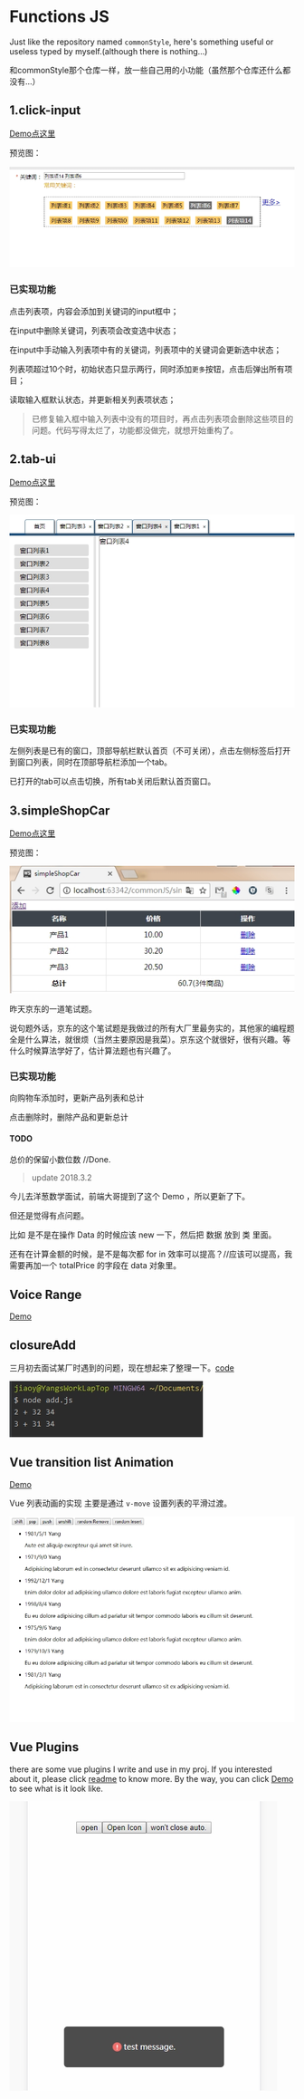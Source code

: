 # Functions JS

Just like the repository named `commonStyle`, here's something useful or useless typed by myself.(although there is nothing...)

和commonStyle那个仓库一样，放一些自己用的小功能（虽然那个仓库还什么都没有...）

## 1.click-input

[Demo点这里](https://life1st.github.io/Functions/click-input/index.html)

预览图：

![](./click-input/imgs/2017-8-31_22-17-23.jpg)

### 已实现功能

点击列表项，内容会添加到关键词的input框中；

在input中删除关键词，列表项会改变选中状态；

在input中手动输入列表项中有的关键词，列表项中的关键词会更新选中状态；

列表项超过10个时，初始状态只显示两行，同时添加`更多`按钮，点击后弹出所有项目；

读取输入框默认状态，并更新相关列表项状态；

>已修复输入框中输入列表中没有的项目时，再点击列表项会删除这些项目的问题。代码写得太烂了，功能都没做完，就想开始重构了。

## 2.tab-ui

[Demo点这里](https://life1st.github.io/Functions/tab-ui/index.html)

预览图：

![](./tab-ui/imgs/2017-9-1_15-14-3.jpg)

### 已实现功能

左侧列表是已有的窗口，顶部导航栏默认首页（不可关闭），点击左侧标签后打开到窗口列表，同时在顶部导航栏添加一个tab。

已打开的tab可以点击切换，所有tab关闭后默认首页窗口。

## 3.simpleShopCar

[Demo点这里](https://life1st.github.io/Functions/simpleShopCar/index.html)

预览图：

![](./simpleShopCar/imgs/2017-9-9_14-50-53.jpg)

昨天京东的一道笔试题。

说句题外话，京东的这个笔试题是我做过的所有大厂里最务实的，其他家的编程题全是什么算法，就很烦（当然主要原因是我菜）。京东这个就很好，很有兴趣。等什么时候算法学好了，估计算法题也有兴趣了。

### 已实现功能

向购物车添加时，更新产品列表和总计

点击删除时，删除产品和更新总计

#### TODO

总价的保留小数位数 //Done.

> update 2018.3.2

今儿去洋葱数学面试，前端大哥提到了这个 Demo ，所以更新了下。

但还是觉得有点问题。

比如 是不是在操作 Data 的时候应该 new 一下，然后把 数据 放到 类 里面。

还有在计算金额的时候，是不是每次都 for in 效率可以提高？//应该可以提高，我需要再加一个 totalPrice 的字段在 data 对象里。


## Voice Range

[Demo](https://life1st.github.io/Functions/voiceRange/dist/index.html)

## closureAdd

三月初去面试某厂时遇到的问题，现在想起来了整理一下。[code](./closureAdd/add.js)

![screenShot](./closureAdd/img/2018-5-10_15-42-39.jpg)

## Vue transition list Animation

[Demo](https://life1st.github.io/Functions/vueListAnimate/index.html)

Vue 列表动画的实现 主要是通过 `v-move` 设置列表的平滑过渡。

![screenShot](./vueListAnimate/imgs/2018-6-11_17-44-41.jpg)

## Vue Plugins

there are some vue plugins I write and use in my proj. If you interested about it, please click [readme](https://life1st.github.io/Functions/message/index.html) to know more. By the way, you can click [Demo](https://life1st.github.io/Functions/VuePlugin/dist/index.html) to see what is it look like.

![screenShot](./VuePlugin/document/image/2018-6-27_20-51-25.jpg)

 
